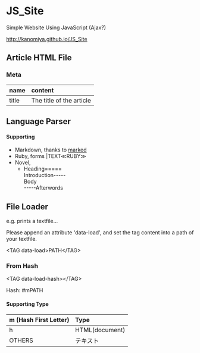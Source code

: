 # JS_Site
Simple Website Using JavaScript (Ajax?)

http://kanomiya.github.io/JS_Site

## Article HTML File

### Meta
|name|content|
|:--|:--|
|title|The title of the article|

## Language Parser
#### Supporting
- Markdown, thanks to [marked](https://github.com/chjj/marked)
- Ruby, forms |TEXT≪RUBY≫
- Novel, 
    - Heading=====  
Introduction-----  
Body  
-----Afterwords

## File Loader
e.g. prints a textfile...

Please append an attribute 'data-load', and set the tag content into a path of your textfile.

&lt;TAG data-load&gt;PATH&lt;/TAG&gt;

### From Hash
&lt;TAG data-load-hash&gt;&lt;/TAG&gt;

Hash: #mPATH

#### Supporting Type
|m (Hash First Letter)|Type|
|:--|:--|
|h|HTML(document)|
|OTHERS|テキスト|

